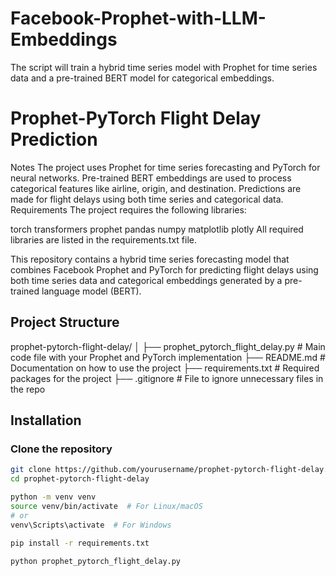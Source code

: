 # Facebook-Prophet-with-LLM-Embeddings
The script will train a hybrid time series model with Prophet for time series data and a pre-trained BERT model for categorical embeddings.

# Prophet-PyTorch Flight Delay Prediction
Notes
The project uses Prophet for time series forecasting and PyTorch for neural networks.
Pre-trained BERT embeddings are used to process categorical features like airline, origin, and destination.
Predictions are made for flight delays using both time series and categorical data.
Requirements
The project requires the following libraries:

torch
transformers
prophet
pandas
numpy
matplotlib
plotly
All required libraries are listed in the requirements.txt file.


This repository contains a hybrid time series forecasting model that combines Facebook Prophet and PyTorch for predicting flight delays using both time series data and categorical embeddings generated by a pre-trained language model (BERT).

## Project Structure
prophet-pytorch-flight-delay/
│
├── prophet_pytorch_flight_delay.py  # Main code file with your Prophet and PyTorch implementation
├── README.md                        # Documentation on how to use the project
├── requirements.txt                 # Required packages for the project
├── .gitignore                       # File to ignore unnecessary files in the repo

## Installation

### Clone the repository

```bash
git clone https://github.com/yourusername/prophet-pytorch-flight-delay.git
cd prophet-pytorch-flight-delay

python -m venv venv
source venv/bin/activate  # For Linux/macOS
# or
venv\Scripts\activate  # For Windows

pip install -r requirements.txt

python prophet_pytorch_flight_delay.py

